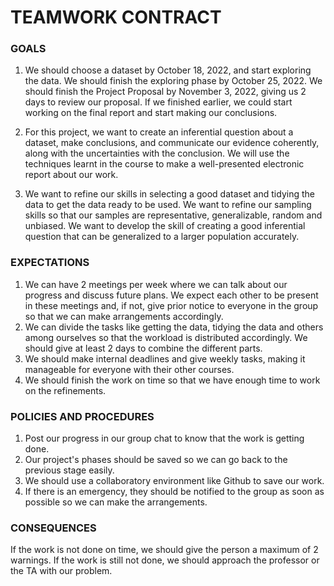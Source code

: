 # TEAMWORK CONTRACT

### GOALS

1. We should choose a dataset by October 18, 2022, and start exploring the data. We should finish the exploring phase by October 25, 2022. We should finish the Project Proposal by November 3, 2022, giving us 2 days to review our proposal. If we finished earlier, we could start working on the final report and start making our conclusions.

2. For this project, we want to create an inferential question about a dataset, make conclusions, and communicate our evidence coherently, along with the uncertainties with the conclusion. We will use the techniques learnt in the course to make a well-presented electronic report about our work.

3. We want to refine our skills in selecting a good dataset and tidying the data to get the data ready to be used. We want to refine our sampling skills so that our samples are representative, generalizable, random and unbiased. We want to develop the skill of creating a good inferential question that can be generalized to a larger population accurately.

### EXPECTATIONS

1. We can have 2 meetings per week where we can talk about our progress and discuss future plans. We expect each other to be present in these meetings and, if not, give prior notice to everyone in the group so that we can make arrangements accordingly.
2. We can divide the tasks like getting the data, tidying the data and others among ourselves so that the workload is distributed accordingly. We should give at least 2 days to combine the different parts.
3. We should make internal deadlines and give weekly tasks, making it manageable for everyone with their other courses.
4. We should finish the work on time so that we have enough time to work on the refinements.

### POLICIES AND PROCEDURES

1. Post our progress in our group chat to know that the work is getting done.
2. Our project's phases should be saved so we can go back to the previous stage easily.
3. We should use a collaboratory environment like Github to save our work.
4. If there is an emergency, they should be notified to the group as soon as possible so we can make the arrangements.

### CONSEQUENCES

If the work is not done on time, we should give the person a maximum of 2 warnings. If the work is still not done, we should approach the professor or the TA with our problem.
